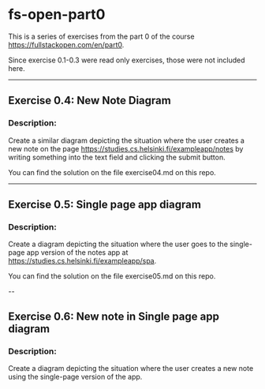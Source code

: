 # fs-open-part0

This is a series of exercises from the part 0 of the course https://fullstackopen.com/en/part0.

Since exercise 0.1-0.3 were read only exercises, those were not included here.

---

## Exercise 0.4: New Note Diagram

### Description:

Create a similar diagram depicting the situation where the user creates a new note on the page https://studies.cs.helsinki.fi/exampleapp/notes by writing something into the text field and clicking the submit button.

You can find the solution on the file exercise04.md on this repo.

---

## Exercise 0.5: Single page app diagram

### Description:

Create a diagram depicting the situation where the user goes to the single-page app version of the notes app at https://studies.cs.helsinki.fi/exampleapp/spa.

You can find the solution on the file exercise05.md on this repo.

--

## Exercise 0.6: New note in Single page app diagram

### Description:

Create a diagram depicting the situation where the user creates a new note using the single-page version of the app.
